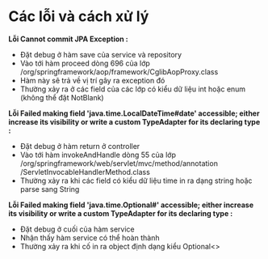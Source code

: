 # Các lỗi và cách xử lý
**Lỗi Cannot commit JPA Exception :**
- Đặt debug ở hàm save của service và repository
- Vào tới hàm proceed dòng 696 của lớp /org/springframework/aop/framework/CglibAopProxy.class
- Hàm này sẽ trả về vị trí gây ra exception đó 
- Thường xảy ra ở các field của các lớp có kiểu dữ liệu int hoặc enum (không thể đặt NotBlank)

**Lỗi Failed making field 'java.time.LocalDateTime#date' accessible; either increase its visibility or 
write a custom TypeAdapter for its declaring type :**
- Đặt debug ở hàm return ở controller 
- Vào tới hàm invokeAndHandle dòng 55 của lớp /org/springframework/web/servlet/mvc/method/annotation
/ServletInvocableHandlerMethod.class
- Thường xảy ra khi các field có kiểu dữ liệu time in ra dạng string hoặc parse sang String

**Lỗi Failed making field 'java.time.Optional#' accessible; either increase its visibility or
write a custom TypeAdapter for its declaring type :**
- Đặt debug ở cuối của hàm service 
- Nhận thấy hàm service có thể hoàn thành 
- Thường xảy ra khi cố in ra object định dạng kiểu Optional<> 